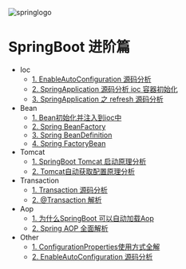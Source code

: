 ![springlogo](../../doc/logo/springlogo.jpg)

# SpringBoot 进阶篇

- Ioc 
    - [1. EnableAutoConfiguration 源码分析](book/EnableAutoConfiguration.md)
    - [2. SpringApplication 源码分析 ioc 容器初始化](book/ioc/SpringApplication.md)
    - [3. SpringApplication 之 refresh 源码分析](book/ioc/refresh.md)
- Bean    
    - [1. Bean初始化并注入到ioc中](book/bean/InitBean.md)
    - [2. Spring BeanFactory ](book/bean/BeanFactory.md)
    - [3. Spring BeanDefinition](book/bean/BeanDefinition.md)
    - [4. Spring FactoryBean](book/bean/FactoryBean.md)
- Tomcat    
    - [1. SpringBoot Tomcat 启动原理分析](book/ioc/SpringBoot_Tomcat.md)
    - [2. Tomcat自动获取配置原理分析](book/ioc/TomcatConfigurationFile.md)
- Transaction
    - [1. Transaction 源码分析](book/transaction/Transaction_invoke.md)
    - [2. @Transaction 解析](book/transaction/Transaction解析.md)
- Aop
    - [1. 为什么SpringBoot 可以自动加载Aop](book/aop/SpringAutoProxy.md)        
    - [2. Spring AOP 全面解析](book/aop/SpringAop.md)        
- Other 
    - [1. ConfigurationProperties使用方式全解](book/ConfigurationProperties.md)
    - [2. EnableAutoConfiguration 源码分析](book/EnableAutoConfiguration.md)



